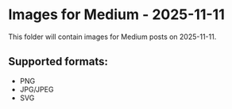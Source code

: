 # Images for Medium - 2025-11-11

This folder will contain images for Medium posts on 2025-11-11.

## Supported formats:
- PNG
- JPG/JPEG
- SVG
